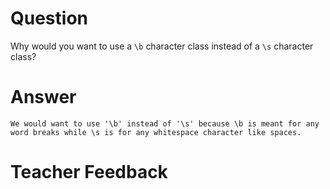 # Question
Why would you want to use a `\b` character class instead of a `\s` character class?

# Answer
    We would want to use '\b' instead of '\s' because \b is meant for any word breaks while \s is for any whitespace character like spaces. 

# Teacher Feedback